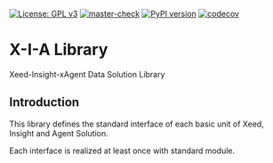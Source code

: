 [![License: GPL v3](https://img.shields.io/badge/License-GPLv3-blue.svg)](https://www.gnu.org/licenses/gpl-3.0) 
[![master-check](https://github.com/actions/xialib/workflows/.github/workflows/python-push-master.yml/badge.svg)](https://github.com/X-I-A/xialib/actions?query=workflow%3Amaster-check)
[![PyPI version](https://badge.fury.io/py/xialib.svg)](https://badge.fury.io/py/xialib) 
[![codecov](https://codecov.io/gh/X-I-A/xialib/branch/master/graph/badge.svg)](https://codecov.io/gh/X-I-A/xialib) 
# X-I-A Library
Xeed-Insight-xAgent Data Solution Library
## Introduction
This library defines the standard interface of each basic unit of Xeed, Insight and Agent Solution. 

Each interface is realized at least once with standard module. 